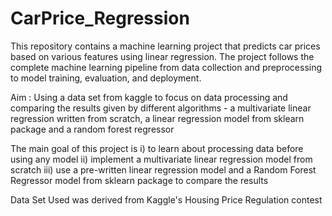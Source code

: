 # CarPrice_Regression
This repository contains a machine learning project that predicts car prices based on various features using linear regression. The project follows the complete machine learning pipeline from data collection and preprocessing to model training, evaluation, and deployment.

Aim : Using a data set from kaggle to focus on data processing and comparing the results given by different algorithms - a multivariate linear regression written from scratch, a linear regression model from sklearn package and a random forest regressor

The main goal of this project is i) to learn about processing data before using any model ii) implement a multivariate linear regression model from scratch iii) use a pre-written linear regression model and a Random Forest Regressor model from sklearn package to compare the results

Data Set Used was derived from Kaggle's Housing Price Regulation contest
